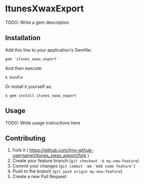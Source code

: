 # ItunesXwaxExport

TODO: Write a gem description

## Installation

Add this line to your application's Gemfile:

    gem 'itunes_xwax_export'

And then execute:

    $ bundle

Or install it yourself as:

    $ gem install itunes_xwax_export

## Usage

TODO: Write usage instructions here

## Contributing

1. Fork it ( https://github.com/[my-github-username]/itunes_xwax_export/fork )
2. Create your feature branch (`git checkout -b my-new-feature`)
3. Commit your changes (`git commit -am 'Add some feature'`)
4. Push to the branch (`git push origin my-new-feature`)
5. Create a new Pull Request
